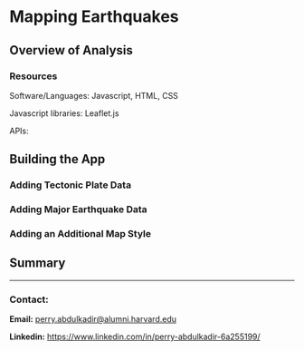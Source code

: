 # Mapping Earthquakes


## Overview of Analysis


### Resources
Software/Languages: Javascript, HTML, CSS

Javascript libraries: Leaflet.js

APIs: 

## Building the App

### Adding Tectonic Plate Data


### Adding Major Earthquake Data


### Adding an Additional Map Style




## Summary



-----

### **Contact:**

**Email:** perry.abdulkadir@alumni.harvard.edu

**Linkedin:** https://www.linkedin.com/in/perry-abdulkadir-6a255199/
